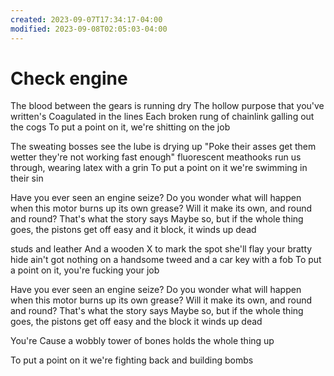 ```yaml
---
created: 2023-09-07T17:34:17-04:00
modified: 2023-09-08T02:05:03-04:00
---
```


# Check engine

The blood between the gears is running dry
The hollow purpose that you've written's Coagulated in the lines
Each broken rung of chainlink galling out the cogs
To put a point on it, we're shitting on the job

The sweating bosses see the lube is drying up
"Poke their asses get them wetter they're not working fast enough"
fluorescent meathooks run us through, wearing latex with a grin
To put a point on it we're swimming in their sin

Have you ever seen an engine seize?
Do you wonder what will happen when this motor burns up its own grease?
Will it make its own, and round and round?
That's what the story says
Maybe so, but if the whole thing goes, 
the pistons get off easy and it block, it winds up dead


studs and leather 
And a wooden X to mark the spot she'll flay your bratty hide
ain't got nothing on a handsome tweed and a car key with a fob
To put a point on it, you're fucking your job

Have you ever seen an engine seize?
Do you wonder what will happen when this motor burns up its own grease?
Will it make its own, and round and round?
That's what the story says
Maybe so, but if the whole thing goes, 
the pistons get off easy and the block it winds up dead

You're
Cause a wobbly tower of bones holds the whole thing up

To put a point on it we're fighting back and building bombs

